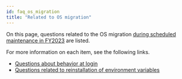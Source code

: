 ```yaml
---
id: faq_os_migration
title: "Related to OS migration"
---
```



On this page, questions related to the OS migration [<u>during scheduled maintenance in FY2023</u>](/blog/2023-11-24-scheduled-maintenance) are listed.


For more information on each item, see the following links.


- [<u>Questions about behavior at login</u>](/faq/faq_os_migration_login)
- [<u>Questions related to reinstallation of environment variables</u>](/faq/faq_os_migration_env-var)

